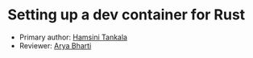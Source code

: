 # Setting up a dev container for Rust
* Primary author: [Hamsini Tankala](https://github.com/htankala)
* Reviewer: [Arya Bharti](https://github.com/abharti-cmd)